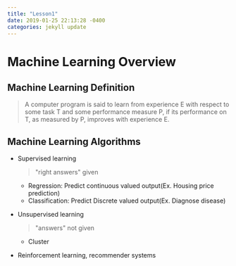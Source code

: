 ```yaml
---
title: "Lesson1"
date: 2019-01-25 22:13:28 -0400
categories: jekyll update
---
```


# Machine Learning Overview

## Machine Learning Definition
> A computer program is said to learn from experience E with respect to some task T and some performance measure P, if its
performance on T, as measured by P, improves with experience E.



## Machine Learning Algorithms
- Supervised learning
  > "right answers" given
    - Regression: Predict continuous valued output(Ex. Housing price prediction)
    - Classification: Predict Discrete valued output(Ex. Diagnose disease)
    
- Unsupervised learning
  > "answers" not given
    - Cluster
    
- Reinforcement learning, recommender systems

